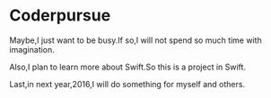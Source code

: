 # Coderpursue
Maybe,I just want to be busy.If so,I will not spend so much time with imagination.

Also,I plan to learn more about Swift.So this is a project in Swift.

Last,in next year,2016,I will do something for myself and others.

